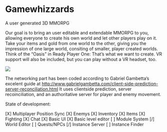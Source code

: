 # Gamewhizzards
A user generated 3D MMORPG


Our goal is to bring an user editable and extendable MMORPG to you, allowing everyone to create his own world and let other players play on it. Take your items and gold from one world to the other, giving you the impression of one large world, consiting of smaller, player created worlds. Think of the “Oasis” in Ready Player One: That’s what we want to create. VR support will also be included, but you can play without a VR headset, too.

<img src="https://h2x.us/wp-content/uploads/2020/11/Unbenannt-2.png"></img>

The networking part has been coded according to Gabriel Gambetta’s excelent guide at http://www.gabrielgambetta.com/client-side-prediction-server-reconciliation.html
It uses clientside prediction, server recoinciliation, and an authoritative server for player and enemy movement.


State of development:

[X] Multiplayer Position Sync
[X] Enemys
[X] Inventory
[X] Items
[X] Fighting
[X] Chat
[X] Basic UI
[X] Basic level editor
[ ] Module System
[/] World Editor
[ ] Quests/NPCs
[/] Instance Server
[ ] Instance Finder

